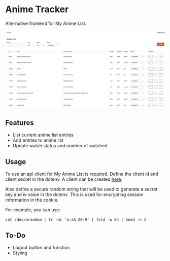# Anime Tracker

Alternative frontend for My Anime List.

![example_screenshot.png](docs/img/example_screenshot.png)

## Features

- List current anime list entries
- Add entries to anime list
- Update watch status and number of watched

## Usage

To use an api client for My Anime List is required.
Define the client id and client secret in the dotenv.
A client can be created [here](https://myanimelist.net/apiconfig).

Also define a secure random string that will be used to generate a secret key and iv value in the dotenv.
This is used for encrypting session information in the cookie.

For example, you can use:

```shell
cat /dev/urandom | tr -dc 'a-zA-Z0-9' | fold -w 64 | head -n 1
```

## To-Do

- Logout button and function
- Styling
